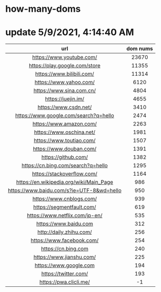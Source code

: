 # how-many-doms

# update 5/9/2021, 4:14:40 AM

url | dom nums
:-: | :-:
https://www.youtube.com/ | 23670
https://play.google.com/store | 11355
https://www.bilibili.com/ | 11314
https://www.yahoo.com/ | 6120
https://www.sina.com.cn/ | 4804
https://juejin.im/ | 4655
https://www.csdn.net/ | 3410
https://www.google.com/search?q=hello | 2474
https://www.amazon.com/ | 2263
https://www.oschina.net/ | 1981
https://www.toutiao.com/ | 1507
https://www.douban.com/ | 1391
https://github.com/ | 1382
https://cn.bing.com/search?q=hello | 1295
https://stackoverflow.com/ | 1164
https://en.wikipedia.org/wiki/Main_Page | 986
https://www.baidu.com/s?ie=UTF-8&wd=hello | 950
https://www.cnblogs.com/ | 939
https://segmentfault.com/ | 619
https://www.netflix.com/jp-en/ | 535
https://www.baidu.com | 312
http://daily.zhihu.com/ | 256
https://www.facebook.com/ | 254
https://cn.bing.com | 240
https://www.jianshu.com/ | 225
https://www.google.com | 194
https://twitter.com/ | 193
https://pwa.clicli.me/ | -1
